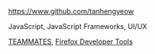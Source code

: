 
<!-- Give link to your github home page -->
<span id="github">https://www.github.com/tanhengyeow</span>

<!-- Give up to 3 expertise areas that you claim credit for -->
<span id="areas">JavaScript, JavaScript Frameworks, UI/UX</span>

<!-- Give your internal and external projects related to the module -->
<span id="projects">[TEAMMATES](https://github.com/TEAMMATES/teammates), [Firefox Developer Tools](https://github.com/mozilla/gecko-dev)</span>
